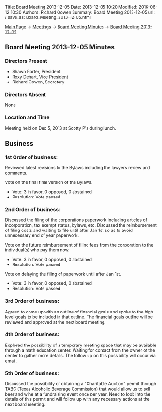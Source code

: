 Title: Board Meeting 2013-12-05
Date: 2013-12-05 10:20
Modified: 2016-06-12 10:30
Authors: Richard Gowen
Summary: Board Meeting 2013-12-05
url: /
save_as: Board_Meeting_2013-12-05.html

[Main Page](index.html) -\> [Meetings](Meetings.html)
-\> [Board Meeting Minutes](Board_Meeting_Minutes.html) -\> [Board Meeting 2013-12-05](Board_Meeting_2013-12-05.html)

Board Meeting 2013-12-05 Minutes
--------------------------------

### Directors Present

-   Shawn Porter, President
-   Roxy Dehart, Vice President
-   Richard Gowen, Secretary

### Directors Absent

None

### Location and Time

Meeting held on Dec 5, 2013 at Scotty P&#39;s during lunch.

Business
--------

### 1st Order of business:

Reviewed latest revisions to the Bylaws including the lawyers review and
comments.

Vote on the final final version of the Bylaws.

-   Vote: 3 in favor, 0 opposed, 0 abstained
-   Resolution: Vote passed

### 2nd Order of business:

Discussed the filing of the corporations paperwork including articles of
incorporation, tax exempt status, bylaws, etc. Discussed the
reimbursement of filing costs and waiting to file until after Jan 1st so
as to avoid unnecessary end of year paperwork.

Vote on the future reimbursement of filing fees from the corporation to
the individual(s) who pay them now.

-   Vote: 3 in favor, 0 opposed, 0 abstained
-   Resolution: Vote passed

Vote on delaying the filing of paperwork until after Jan 1st.

-   Vote: 3 in favor, 0 opposed, 0 abstained
-   Resolution: Vote passed

### 3rd Order of business:

Agreed to come up with an outline of financial goals and spoke to the
high level goals to be included in that outline. The financial goals
outline will be reviewed and approved at the next board meeting.

### 4th Order of business:

Explored the possibility of a temporary meeting space that may be
available through a math education center. Waiting for contact from the
owner of the center to gather more details. The follow up on this
possibility will occur via email.

### 5th Order of business:

Discussed the possibility of obtaining a "Charitable Auction" permit
through TABC (Texas Alcoholic Beverage Commission) that would allow us
to sell beer and wine at a fundraising event once per year. Need to look
into the details of this permit and will follow up with any necessary
actions at the next board meeting.
